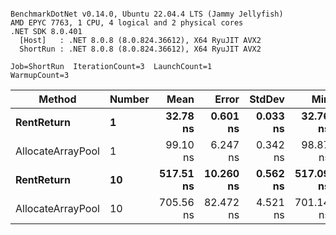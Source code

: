```

BenchmarkDotNet v0.14.0, Ubuntu 22.04.4 LTS (Jammy Jellyfish)
AMD EPYC 7763, 1 CPU, 4 logical and 2 physical cores
.NET SDK 8.0.401
  [Host]   : .NET 8.0.8 (8.0.824.36612), X64 RyuJIT AVX2
  ShortRun : .NET 8.0.8 (8.0.824.36612), X64 RyuJIT AVX2

Job=ShortRun  IterationCount=3  LaunchCount=1  
WarmupCount=3  

```
| Method            | Number | Mean      | Error     | StdDev   | Min       | Max       | Allocated |
|------------------ |------- |----------:|----------:|---------:|----------:|----------:|----------:|
| **RentReturn**        | **1**      |  **32.78 ns** |  **0.601 ns** | **0.033 ns** |  **32.76 ns** |  **32.82 ns** |         **-** |
| AllocateArrayPool | 1      |  99.10 ns |  6.247 ns | 0.342 ns |  98.87 ns |  99.49 ns |         - |
| **RentReturn**        | **10**     | **517.51 ns** | **10.260 ns** | **0.562 ns** | **517.09 ns** | **518.15 ns** |         **-** |
| AllocateArrayPool | 10     | 705.56 ns | 82.472 ns | 4.521 ns | 701.14 ns | 710.17 ns |         - |
